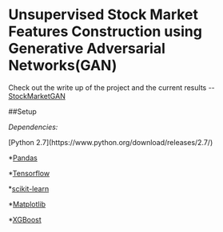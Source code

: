 # Unsupervised Stock Market Features Construction using Generative Adversarial Networks(GAN)

Check out the write up of the project and the current results -- [StockMarketGAN](https://nmharmon8.github.io/StockMarketGAN/)

##Setup

*Dependencies:*

  <p>[Python 2.7](https://www.python.org/download/releases/2.7/)</p>
  
  *[Pandas](https://pandas.pydata.org/)

*[Tensorflow](https://www.tensorflow.org/)

*[scikit-learn](http://scikit-learn.org/stable/)

*[Matplotlib](https://matplotlib.org/)

*[XGBoost](https://github.com/dmlc/xgboost)


